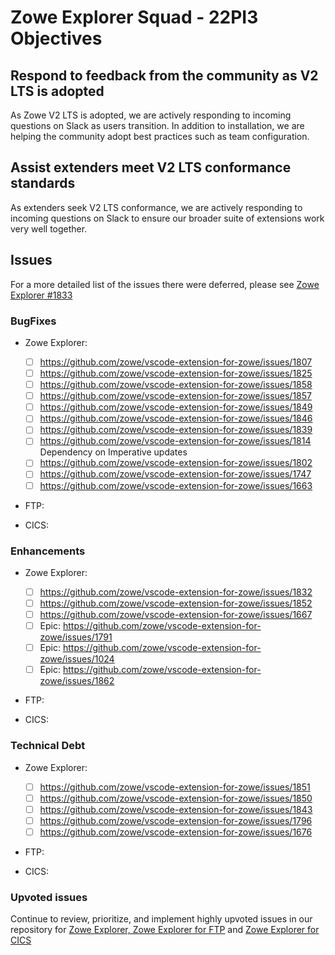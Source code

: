 # Zowe Explorer Squad - 22PI3 Objectives

## Respond to feedback from the community as V2 LTS is adopted
As Zowe V2 LTS is adopted, we are actively responding to incoming questions on Slack as users transition. In addition to installation, we are helping the community adopt best practices such as team configuration.

## Assist extenders meet V2 LTS conformance standards
As extenders seek V2 LTS conformance, we are actively responding to incoming questions on Slack to ensure our broader suite of extensions work very well together.

## Issues
For a more detailed list of the issues there were deferred, please see [Zowe Explorer #1833](https://github.com/zowe/vscode-extension-for-zowe/issues/1833)


### BugFixes

- Zowe Explorer:
  - [ ] https://github.com/zowe/vscode-extension-for-zowe/issues/1807
  - [ ] https://github.com/zowe/vscode-extension-for-zowe/issues/1825
  - [ ] https://github.com/zowe/vscode-extension-for-zowe/issues/1858
  - [ ] https://github.com/zowe/vscode-extension-for-zowe/issues/1857
  - [ ] https://github.com/zowe/vscode-extension-for-zowe/issues/1849
  - [ ] https://github.com/zowe/vscode-extension-for-zowe/issues/1846
  - [ ] https://github.com/zowe/vscode-extension-for-zowe/issues/1839
  - [ ] https://github.com/zowe/vscode-extension-for-zowe/issues/1814 Dependency on Imperative updates
  - [ ] https://github.com/zowe/vscode-extension-for-zowe/issues/1802
  - [ ] https://github.com/zowe/vscode-extension-for-zowe/issues/1747
  - [ ] https://github.com/zowe/vscode-extension-for-zowe/issues/1663

- FTP:

- CICS:


### Enhancements

- Zowe Explorer:
  - [ ] https://github.com/zowe/vscode-extension-for-zowe/issues/1832
  - [ ] https://github.com/zowe/vscode-extension-for-zowe/issues/1852
  - [ ] https://github.com/zowe/vscode-extension-for-zowe/issues/1667
  - [ ] Epic: https://github.com/zowe/vscode-extension-for-zowe/issues/1791
  - [ ] Epic: https://github.com/zowe/vscode-extension-for-zowe/issues/1024
  - [ ] Epic: https://github.com/zowe/vscode-extension-for-zowe/issues/1862

- FTP:

- CICS:


### Technical Debt

- Zowe Explorer:
  - [ ] https://github.com/zowe/vscode-extension-for-zowe/issues/1851
  - [ ] https://github.com/zowe/vscode-extension-for-zowe/issues/1850
  - [ ] https://github.com/zowe/vscode-extension-for-zowe/issues/1843
  - [ ] https://github.com/zowe/vscode-extension-for-zowe/issues/1796
  - [ ] https://github.com/zowe/vscode-extension-for-zowe/issues/1676

- FTP:

- CICS: 


### Upvoted issues
Continue to review, prioritize, and implement highly upvoted issues in our repository for [Zowe Explorer, Zowe Explorer for FTP](https://github.com/zowe/vscode-extension-for-zowe/issues?q=is%3Aissue+is%3Aopen+sort%3Areactions-%2B1-desc) and [Zowe Explorer for CICS](https://github.com/zowe/vscode-extension-for-cics/issues?q=is%3Aissue+is%3Aopen+sort%3Areactions-%2B1-desc)
